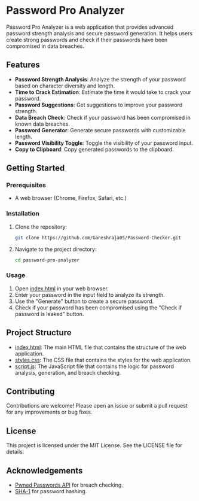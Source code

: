 # Password Pro Analyzer

Password Pro Analyzer is a web application that provides advanced password strength analysis and secure password generation. It helps users create strong passwords and check if their passwords have been compromised in data breaches.

## Features

- **Password Strength Analysis**: Analyze the strength of your password based on character diversity and length.
- **Time to Crack Estimation**: Estimate the time it would take to crack your password.
- **Password Suggestions**: Get suggestions to improve your password strength.
- **Data Breach Check**: Check if your password has been compromised in known data breaches.
- **Password Generator**: Generate secure passwords with customizable length.
- **Password Visibility Toggle**: Toggle the visibility of your password input.
- **Copy to Clipboard**: Copy generated passwords to the clipboard.

## Getting Started

### Prerequisites

- A web browser (Chrome, Firefox, Safari, etc.)

### Installation

1. Clone the repository:
    ```sh
    git clone https://github.com/Ganeshraja05/Password-Checker.git
    ```
2. Navigate to the project directory:
    ```sh
    cd password-pro-analyzer
    ```

### Usage

1. Open [index.html](http://_vscodecontentref_/0) in your web browser.
2. Enter your password in the input field to analyze its strength.
3. Use the "Generate" button to create a secure password.
4. Check if your password has been compromised using the "Check if password is leaked" button.

## Project Structure

- [index.html](http://_vscodecontentref_/1): The main HTML file that contains the structure of the web application.
- [styles.css](http://_vscodecontentref_/2): The CSS file that contains the styles for the web application.
- [script.js](http://_vscodecontentref_/3): The JavaScript file that contains the logic for password analysis, generation, and breach checking.

## Contributing

Contributions are welcome! Please open an issue or submit a pull request for any improvements or bug fixes.

## License

This project is licensed under the MIT License. See the LICENSE file for details.

## Acknowledgements

- [Pwned Passwords API](https://haveibeenpwned.com/API/v3#PwnedPasswords) for breach checking.
- [SHA-1](https://developer.mozilla.org/en-US/docs/Web/API/SubtleCrypto/digest) for password hashing.

